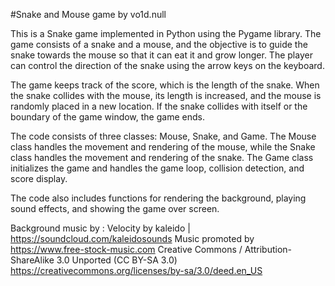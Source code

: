 #Snake and Mouse game by vo1d.null
 
This is a Snake game implemented in Python using the Pygame library. The game consists of a snake and a mouse, and the objective is to guide the snake towards the mouse so that it can eat it and grow longer. The player can control the direction of the snake using the arrow keys on the keyboard.

The game keeps track of the score, which is the length of the snake. When the snake collides with the mouse, its length is increased, and the mouse is randomly placed in a new location. If the snake collides with itself or the boundary of the game window, the game ends.

The code consists of three classes: Mouse, Snake, and Game. The Mouse class handles the movement and rendering of the mouse, while the Snake class handles the movement and rendering of the snake. The Game class initializes the game and handles the game loop, collision detection, and score display.

The code also includes functions for rendering the background, playing sound effects, and showing the game over screen.
 
Background music by :
Velocity by kaleido | https://soundcloud.com/kaleidosounds
Music promoted by https://www.free-stock-music.com
Creative Commons / Attribution-ShareAlike 3.0 Unported (CC BY-SA 3.0)
https://creativecommons.org/licenses/by-sa/3.0/deed.en_US
